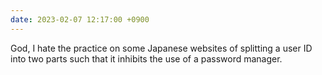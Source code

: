 ```yaml
---
date: 2023-02-07 12:17:00 +0900
---
```


God, I hate the practice on some Japanese websites of splitting a user ID into two parts such that it inhibits the use of a password manager.
